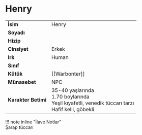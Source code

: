 # Henry   
|  |  |  
|---|---|  
| **İsim** | Henry |  
| **Soyadı** |  |  
| **Hizip** |  |  
| **Cinsiyet** | Erkek |  
| **Irk** | Human |  
| **Sınıf** |  |  
| **Kütük** | [[Warbonter]] |  
| **Münasebet** | NPC |  
| **Karakter Betimi** | 35-40 yaşlarında<br>1.70 boylarında<br>Yeşil kıyafetli, venedik tüccarı tarzı<br>Hafif kelli, göbekli |  
  
  
!!! note inline "İlave Notlar"  
	Şarap tüccarı  
  
  
